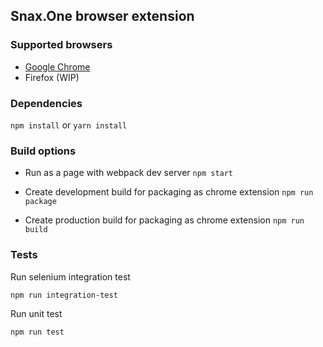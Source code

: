 ## Snax.One browser extension

### Supported browsers

- [Google Chrome](https://chrome.google.com/webstore/developer/stats/dolcmddbbplempeembpecnpllnbgjlal)
- Firefox (WIP)

### Dependencies

`npm install` or `yarn install`

### Build options

- Run as a page with webpack dev server
  `npm start`

- Create development build for packaging as chrome extension
  `npm run package`

- Create production build for packaging as chrome extension
  `npm run build`

### Tests

Run selenium integration test

`npm run integration-test`

Run unit test

`npm run test`
